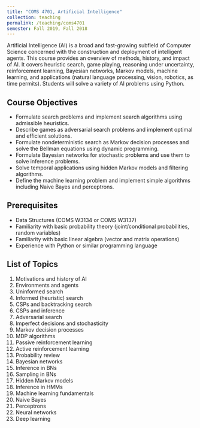 ```yaml
---
title: "COMS 4701, Artificial Intelligence"
collection: teaching
permalink: /teaching/coms4701
semester: Fall 2019, Fall 2018
---
```


Artificial Intelligence (AI) is a broad and fast-growing subfield of Computer Science concerned with the construction and deployment of intelligent agents. This course provides an overview of methods, history, and impact of AI. It covers heuristic search, game playing, reasoning under uncertainty, reinforcement learning, Bayesian networks, Markov models, machine learning, and applications (natural language processing, vision, robotics, as time permits). Students will solve a variety of AI problems using Python.

## Course Objectives
- Formulate search problems and implement search algorithms using admissible heuristics.
- Describe games as adversarial search problems and implement optimal and efficient solutions.
- Formulate nondeterministic search as Markov decision processes and solve the Bellman equations using dynamic programming.
- Formulate Bayesian networks for stochastic problems and use them to solve inference problems.
- Solve temporal applications using hidden Markov models and filtering algorithms.
- Define the machine learning problem and implement simple algorithms including Naive Bayes and perceptrons.

## Prerequisites
- Data Structures (COMS W3134 or COMS W3137)
- Familiarity with basic probability theory (joint/conditional probabilities, random variables)
- Familiarity with basic linear algebra (vector and matrix operations)
- Experience with Python or similar programming language

## List of Topics
1. Motivations and history of AI
2. Environments and agents
3. Uninformed search
4. Informed (heuristic) search
5. CSPs and backtracking search
6. CSPs and inference
7. Adversarial search
8. Imperfect decisions and stochasticity
9. Markov decision processes
10. MDP algorithms
11. Passive reinforcement learning
12. Active reinforcement learning
13. Probability review
14. Bayesian networks
15. Inference in BNs
16. Sampling in BNs
17. Hidden Markov models
18. Inference in HMMs
19. Machine learning fundamentals
20. Naive Bayes
21. Perceptrons
22. Neural networks
23. Deep learning
